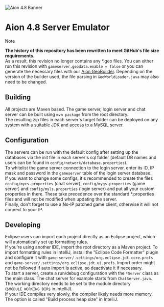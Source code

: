 ![Aion 4.8 Banner](https://github.com/beyond-aion/aion-server/assets/1169307/494205be-399a-4e2e-8435-1f0774d92262)
# Aion 4.8 Server Emulator

> [!NOTE]  
> **The history of this repository has been rewritten to meet GitHub's file size requirements.**  
> As a result, this revision no longer contains any *.geo files. You can either run this revision with `gameserver.geodata.enable = false` or you can
  generate the necessary files with our [Aion GeoBuilder](https://github.com/beyond-aion/aion-geobuilder). Depending on the version of the builder
  used, the file parsing in `GeoWorldLoader.java` may also need to be changed.

## Building
All projects are Maven based. The game server, login server and chat server can be built using `mvn package` from the root directory.  
The resulting zip files in each server's target folder can be deployed on any system with a suitable JDK and access to a MySQL server.  

## Configuration
The servers can be run with the default config after setting up the databases via the init file in each server's sql folder (default DB names 
and users can be found in `config/network/database.properties`).  
To whitelist the game server connection to the login server, enter its ID, IP mask and password in the `gameserver` table of the login server
database.  
If you want to change some configs, it's recommended to create the files `config/mycs.properties` (chat server), `config/mygs.properties` (game 
server) and `config/myls.properties` (login server) and put all your custom properties in there. These take precedence over the standard 
*.properties files and will not be modified when updating the server.  
Finally, don't forget to use a No-IP patched game client, otherwise it will not connect to your IP.

## Developing
Eclipse users can import each project directly as an Eclipse project, which will automatically set up formatting rules.  
If you're using another IDE, import the root directory as a Maven project. To import formatting rules in IntelliJ, install the "Eclipse Code
Formatter" plugin and configure it with `game-server/.settings/org.eclipse.jdt.core.prefs` and `game-server/.settings/org.eclipse.jdt.ui.prefs`.
Import order might not be followed if auto import is active, so deactivate it if necessary.  
To start a server, create a run/debug configuration with the `*Server` class as the main class. The chat server for example starts from
`ChatServer.java`. The working directory needs to be set to the module directory (`$MODULE_WORKING_DIR$` in IntelliJ).   
If your IDE compiles very slowly, the compiler likely needs more memory. The option is called "Build process heap size" in IntelliJ.